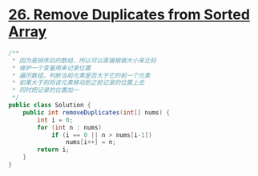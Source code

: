 # <a href="https://leetcode.com/problems/remove-duplicates-from-sorted-array/">26. Remove Duplicates from Sorted Array</a>

```java
/** 
 * 因为是排序后的数组，所以可以直接根据大小来比较
 * 维护一个变量用来记录位置
 * 遍历数组，判断当前元素是否大于它的前一个元素
 * 如果大于则将该元素移动到之前记录的位置上去
 * 同时把记录的位置加一
 */
public class Solution {
    public int removeDuplicates(int[] nums) {
	    int i = 0;
	    for (int n : nums)
	        if (i == 0 || n > nums[i-1])
	            nums[i++] = n;
	    return i;
    }
}
```
